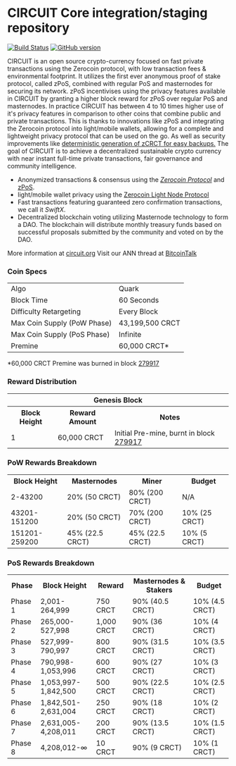 CIRCUIT Core integration/staging repository
=====================================

[![Build Status](https://travis-ci.org/CircuitProject/Circuit-Project.svg?branch=master)](https://travis-ci.org/CircuitProject/Circuit-Project) [![GitHub version](https://badge.fury.io/gh/CIRCUIT-Project%2FCIRCUIT.svg)](https://badge.fury.io/gh/CIRCUIT-Project%2FCIRCUIT)

CIRCUIT is an open source crypto-currency focused on fast private transactions using the Zerocoin protocol, with low transaction fees & environmental footprint.  It utilizes the first ever anonymous proof of stake protocol, called zPoS, combined with regular PoS and masternodes for securing its network. zPoS incentivises using the privacy features available in CIRCUIT by granting a higher block reward for zPoS over regular PoS and masternodes. In practice CIRCUIT has between 4 to 10 times higher use of it's privacy features in comparison to other coins that combine public and private transactions. This is thanks to innovations like zPoS and integrating the Zerocoin protocol into light/mobile wallets, allowing for a complete and lightweight privacy protocol that can be used on the go. As well as security improvements like [deterministic generation of zCRCT for easy backups.](https://www.reddit.com/r/circuit/comments/8gbjf7/how_to_use_deterministic_zerocoin_generation/)
The goal of CIRCUIT is to achieve a decentralized sustainable crypto currency with near instant full-time private transactions, fair governance and community intelligence.
- Anonymized transactions & consensus using the [_Zerocoin Protocol_](http://www.circuit.org/zcrct) and [zPoS](https://circuit.org/zpos/).
- light/mobile wallet privacy using the [Zerocoin Light Node Protocol](https://circuit.org/wp-content/uploads/2018/11/Zerocoin_Light_Node_Protocol.pdf)
- Fast transactions featuring guaranteed zero confirmation transactions, we call it _SwiftX_.
- Decentralized blockchain voting utilizing Masternode technology to form a DAO. The blockchain will distribute monthly treasury funds based on successful proposals submitted by the community and voted on by the DAO.

More information at [circuit.org](http://www.circuit.org) Visit our ANN thread at [BitcoinTalk](http://www.bitcointalk.org/index.php?topic=1262920)

### Coin Specs
<table>
<tr><td>Algo</td><td>Quark</td></tr>
<tr><td>Block Time</td><td>60 Seconds</td></tr>
<tr><td>Difficulty Retargeting</td><td>Every Block</td></tr>
<tr><td>Max Coin Supply (PoW Phase)</td><td>43,199,500 CRCT</td></tr>
<tr><td>Max Coin Supply (PoS Phase)</td><td>Infinite</td></tr>
<tr><td>Premine</td><td>60,000 CRCT*</td></tr>
</table>

*60,000 CRCT Premine was burned in block [279917](http://www.presstab.pw/phpexplorer/CIRCUIT/block.php?blockhash=206d9cfe859798a0b0898ab00d7300be94de0f5469bb446cecb41c3e173a57e0)

### Reward Distribution

<table>
<th colspan=4>Genesis Block</th>
<tr><th>Block Height</th><th>Reward Amount</th><th>Notes</th></tr>
<tr><td>1</td><td>60,000 CRCT</td><td>Initial Pre-mine, burnt in block <a href="http://www.presstab.pw/phpexplorer/CIRCUIT/block.php?blockhash=206d9cfe859798a0b0898ab00d7300be94de0f5469bb446cecb41c3e173a57e0">279917</a></td></tr>
</table>

### PoW Rewards Breakdown

<table>
<th>Block Height</th><th>Masternodes</th><th>Miner</th><th>Budget</th>
<tr><td>2-43200</td><td>20% (50 CRCT)</td><td>80% (200 CRCT)</td><td>N/A</td></tr>
<tr><td>43201-151200</td><td>20% (50 CRCT)</td><td>70% (200 CRCT)</td><td>10% (25 CRCT)</td></tr>
<tr><td>151201-259200</td><td>45% (22.5 CRCT)</td><td>45% (22.5 CRCT)</td><td>10% (5 CRCT)</td></tr>
</table>

### PoS Rewards Breakdown

<table>
<th>Phase</th><th>Block Height</th><th>Reward</th><th>Masternodes & Stakers</th><th>Budget</th>
<tr><td>Phase 1</td><td>2,001-264,999</td><td>750 CRCT</td><td>90% (40.5 CRCT)</td><td>10% (4.5 CRCT)</td></tr>
<tr><td>Phase 2</td><td>265,000-527,998</td><td>1,000 CRCT</td><td>90% (36 CRCT)</td><td>10% (4 CRCT)</td></tr>
<tr><td>Phase 3</td><td>527,999-790,997</td><td>800 CRCT</td><td>90% (31.5 CRCT)</td><td>10% (3.5 CRCT)</td></tr>
<tr><td>Phase 4</td><td>790,998-1,053,996</td><td>600 CRCT</td><td>90% (27 CRCT)</td><td>10% (3 CRCT)</td></tr>
<tr><td>Phase 5</td><td>1,053,997-1,842,500</td><td>500 CRCT</td><td>90% (22.5 CRCT)</td><td>10% (2.5 CRCT)</td></tr>
<tr><td>Phase 6</td><td>1,842,501-2,631,004</td><td>250 CRCT</td><td>90% (18 CRCT)</td><td>10% (2 CRCT)</td></tr>
<tr><td>Phase 7</td><td>2,631,005-4,208,011</td><td>200 CRCT</td><td>90% (13.5 CRCT)</td><td>10% (1.5 CRCT)</td></tr>
<tr><td>Phase 8</td><td>4,208,012-∞</td><td>10 CRCT</td><td>90% (9 CRCT)</td><td>10% (1 CRCT)</td></tr>
</table>
